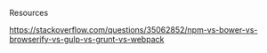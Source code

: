 Resources

https://stackoverflow.com/questions/35062852/npm-vs-bower-vs-browserify-vs-gulp-vs-grunt-vs-webpack
